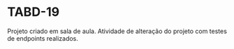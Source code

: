 # TABD-19
Projeto criado em sala de aula. Atividade de alteração do projeto com testes de endpoints realizados.
